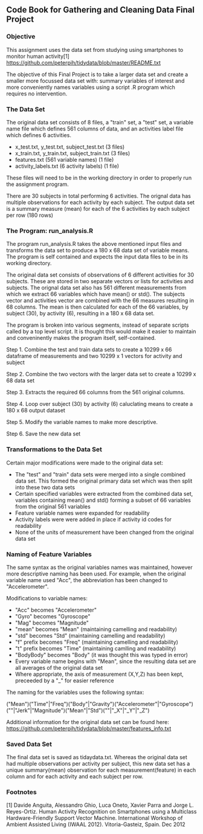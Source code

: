 
## Code Book for Gathering and Cleaning Data Final Project

### Objective

This assignment uses the data set from studying using smartphones to monitor human activity[1]
https://github.com/peterpih/tidydata/blob/master/README.txt

The objective of this Final Project is to take a larger data set and create a smaller more focussed data set with: summary variables of interest and more conveniently names variables using a script .R program which requires no intervention.

### The Data Set

The original data set consists of 8 files, a "train" set, a "test" set, a variable name file which defines 561 columns of data, and an activities label file which defines 6 activities.

- x_test.txt, y_test.txt, subject_test.txt  (3 files)
- x_train.txt, y_train.txt, subject_train.txt  (3 files)
- features.txt (561 variable names) (1 file)
- activity_labels.txt (6 activity labels) (1 file)

These files will need to be in the working directory in order to properly run the assignment program.

There are 30 subjects in total performing 6 activities.
The orignal data has multiple observations for each activity by each subject.
The output data set is a summary measure (mean) for each of the 6 activities by each subject per row (180 rows)

### The Program: run_analysis.R

The program run_analysis.R takes the above mentioned input files and transforms the data set to produce a 180 x 68 data set of variable means. The program is self contained and expects the input data files to be in its working directory.

The original data set consists of observations of 6 different activities for 30 subjects.  These are stored in two separate vectors or lists for activities and subjects.  The orignal data set also has 561 different measurements from which we extract 66 variables which have mean() or std(). The subjects vector and activities vector are combined with the 66 measures resulting in 68 columns. The mean is then calculated for each of the 66 variables, by subject (30), by activity (6), resulting in a 180 x 68 data set.

The program is broken into various segments, instead of separate scripts called by a top level script. It is thought this would make it easier to maintain and conveninently makes the program itself, self-contained.

Step 1. Combine the test and train data sets to create a 10299 x 66 dataframe of measurements and two 10299 x 1 vectors for activity and subject

Step 2. Combine the two vectors with the larger data set to create a 10299 x 68 data set

Step 3. Extracts the required 66 columns from the 561 original columns.

Step 4. Loop over subject (30) by activity (6) caluclating means to create a 180 x 68 output dataset

Step 5. Modify the variable names to make more descriptive.

Step 6. Save the new data set

### Transformations to the Data Set

Certain major modifications were made to the original data set:

- The "test" and "train" data sets were merged into a single combined data set. This formed the original primary data set which was then split into these two data sets
- Certain specified variables were extracted from the combined data set, variables containing mean() and std() forming a subset of 66 variables from the original 561 variables
- Feature variable names were expanded for readability
- Activity labels were were added in place if activity id codes for readability
- None of the units of measurement have been changed from the original data set

### Naming of Feature Variables

The same syntax as the original variables names was maintained, however more descriptive naming has been
used. For example, when the original variable name used "Acc", the abbreviation has been changed
to "Accelerometer".

Modifications to variable names:
- "Acc" becomes "Accelerometer"
- "Gyro" becomes "Gyroscope"
- "Mag" becomes "Magnitude"
- "mean" becomes "Mean"  (maintaining camelling and readability)
- "std" becomes "Std"  (maintaining camelling and readability)
- "f" prefix becomes "Freq"  (maintaining camelling and readability)
- "t" prefix becomes "Time"  (maintaining camlling and readability)
- "BodyBody" becomes "Body"  (it was thought this was typed in error)
- Every variable name begins with "Mean", since the resulting data set are all averages of the original data set
- Where appropriate, the axis of measurement (X,Y,Z) has been kept, preceeded by a "_" for easier reference

The naming for the variables uses the following syntax:

("Mean")("Time"|"Freq")("Body"|"Gravity")("Accelerometer"|"Gyroscope")(""|"Jerk"|"Magnitude")("Mean"|"Std")(""|"_X"|"_Y"|"_Z")


Additional information for the original data set can be found here:
https://github.com/peterpih/tidydata/blob/master/features_info.txt


### Saved Data Set

The final data set is saved as tidaydata.txt.
Whereas the original data set had multiple observations per activity per subject, this new data set has a unique summary(mean) observation for each measurement(feature) in each column and for each activity and each subject per row.

### Footnotes

[1] Davide Anguita, Alessandro Ghio, Luca Oneto, Xavier Parra and Jorge L. Reyes-Ortiz. Human 
Activity Recognition on Smartphones using a Multiclass Hardware-Friendly Support Vector Machine. 
International Workshop of Ambient Assisted Living (IWAAL 2012). Vitoria-Gasteiz, Spain. Dec 2012
